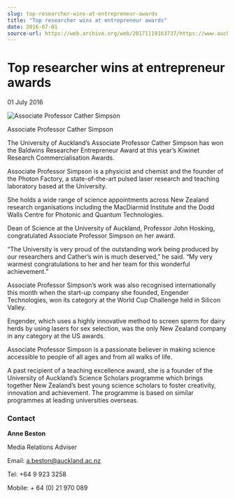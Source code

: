 ```yaml
---
slug: top-researcher-wins-at-entrepreneur-awards
title: "Top researcher wins at entrepreneur awards"
date: 2016-07-01
source-url: https://web.archive.org/web/20171119163737/https://www.auckland.ac.nz/en/about/news-events-and-notices/news/news-2016/07/top-researcher-wins-at-entrepreneur-awards.html
---
```

Top researcher wins at entrepreneur awards
==========================================

01 July 2016

![Associate Professor Cather Simpson ](https://www.auckland.ac.nz/en/about/news-events-and-notices/news/news-2016/07/top-researcher-wins-at-entrepreneur-awards/_jcr_content/par/textimage/image.img.jpg/1467596529491.jpg "Cather Simpson ")

Associate Professor Cather Simpson

The University of Auckland’s Associate Professor Cather Simpson has won the Baldwins Researcher Entrepreneur Award at this year’s Kiwinet Research Commercialisation Awards.

Associate Professor Simpson is a physicist and chemist and the founder of the Photon Factory, a state-of-the-art pulsed laser research and teaching laboratory based at the University.

She holds a wide range of science appointments across New Zealand research organisations including the MacDiarmid Institute and the Dodd Walls Centre for Photonic and Quantum Technologies.

Dean of Science at the University of Auckland, Professor John Hosking, congratulated Associate Professor Simpson on her award.

“The University is very proud of the outstanding work being produced by our researchers and Cather’s win is much deserved,” he said. “My very warmest congratulations to her and her team for this wonderful achievement.”

Associate Professor Simpson’s work was also recognised internationally this month when the start-up company she founded, Engender Technologies, won its category at the World Cup Challenge held in Silicon Valley.

Engender, which uses a highly innovative method to screen sperm for dairy herds by using lasers for sex selection, was the only New Zealand company in any category at the US awards.

Associate Professor Simpson is a passionate believer in making science accessible to people of all ages and from all walks of life.

A past recipient of a teaching excellence award, she is a founder of the University of Auckland’s Science Scholars programme which brings together New Zealand’s best young science scholars to foster creativity, innovation and achievement. The programme is based on similar programmes at leading universities overseas.

### **Contact**

**Anne Beston**

Media Relations Adviser

Email: [a.beston@auckland.ac.nz](mailto:a.beston@auckland.ac.nz)

Tel: +64 9 923 3258

Mobile: + 64 (0) 21 970 089